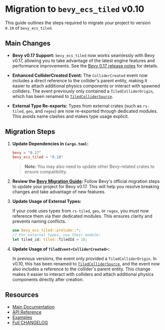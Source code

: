 # Migration to `bevy_ecs_tiled` v0.10

This guide outlines the steps required to migrate your project to version `0.10` of `bevy_ecs_tiled`.

## Main Changes

- **Bevy v0.17 Support:**
  `bevy_ecs_tiled` now works seamlessly with Bevy v0.17, allowing you to take advantage of the latest engine features and performance improvements. See the [Bevy 0.17 release notes](https://bevy.org/news/bevy-0-17/) for details.

- **Enhanced ColliderCreated Event:**
  The `ColliderCreated` event now includes a direct reference to the collider's parent entity, making it easier to attach additional physics components or interact with spawned colliders. The event previously only contained a `TiledColliderOrigin`, which has been renamed to [`TiledColliderSource`](https://docs.rs/bevy_ecs_tiled/latest/bevy_ecs_tiled/physics/collider/enum.TiledColliderSource.html).

- **External Type Re-exports:**
  Types from external crates (such as `rs-tiled`, `geo`, and `regex`) are now re-exported through dedicated modules. This avoids name clashes and makes type usage explicit.

## Migration Steps

1. **Update Dependencies in `Cargo.toml`:**

    ```toml
    bevy = "0.17"
    bevy_ecs_tiled = "0.10"
    ```

    > **Note:** You may also need to update other Bevy-related crates to ensure compatibility.

2. **Review the [Bevy Migration Guide](https://bevy.org/learn/migration-guides/0-16-to-0-17/):**
   Follow Bevy's official migration steps to update your project for Bevy v0.17.
   This will help you resolve breaking changes and take advantage of new features.

3. **Update Usage of External Types:**

   If your code uses types from `rs-tiled`, `geo`, or `regex`, you must now reference them via their dedicated modules. This ensures clarity and prevents naming conflicts.

   ```rust
   use bevy_ecs_tiled::prelude::*;
   // For external types, use their module:
   let tiled_id: tiled::TiledId = 10;
   ```

4. **Update Usage of `TiledEvent<ColliderCreated>`:**

   In previous versions, the event only provided a `TiledColliderOrigin`.
   In v0.10, this has been renamed to [`TiledColliderSource`](https://docs.rs/bevy_ecs_tiled/latest/bevy_ecs_tiled/physics/collider/enum.TiledColliderSource.html), and the event now also includes a reference to the collider's parent entity.
   This change makes it easier to interact with colliders and attach additional physics components directly after creation.

## Resources

- [Main Documentation](../index.html)
- [API Reference](https://docs.rs/bevy_ecs_tiled/latest/bevy_ecs_tiled/)
- [Examples](https://github.com/adrien-bon/bevy_ecs_tiled/tree/main/examples/README.md)
- [Full CHANGELOG](https://github.com/adrien-bon/bevy_ecs_tiled/tree/main/CHANGELOG.md)